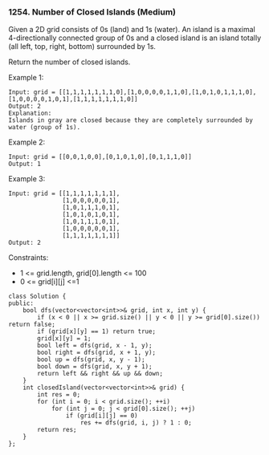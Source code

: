 ### 1254. Number of Closed Islands (Medium)

Given a 2D grid consists of 0s (land) and 1s (water).  An island is a maximal 4-directionally connected group of 0s and a closed island is an island totally (all left, top, right, bottom) surrounded by 1s.

Return the number of closed islands.

Example 1:

```
Input: grid = [[1,1,1,1,1,1,1,0],[1,0,0,0,0,1,1,0],[1,0,1,0,1,1,1,0],[1,0,0,0,0,1,0,1],[1,1,1,1,1,1,1,0]]
Output: 2
Explanation: 
Islands in gray are closed because they are completely surrounded by water (group of 1s).
```
Example 2:

```
Input: grid = [[0,0,1,0,0],[0,1,0,1,0],[0,1,1,1,0]]
Output: 1
```
Example 3:

```
Input: grid = [[1,1,1,1,1,1,1],
               [1,0,0,0,0,0,1],
               [1,0,1,1,1,0,1],
               [1,0,1,0,1,0,1],
               [1,0,1,1,1,0,1],
               [1,0,0,0,0,0,1],
               [1,1,1,1,1,1,1]]
Output: 2
```

Constraints:

- 1 <= grid.length, grid[0].length <= 100
- 0 <= grid[i][j] <=1

```
class Solution {
public:
    bool dfs(vector<vector<int>>& grid, int x, int y) {
        if (x < 0 || x >= grid.size() || y < 0 || y >= grid[0].size()) return false;
        if (grid[x][y] == 1) return true;
        grid[x][y] = 1;
        bool left = dfs(grid, x - 1, y);
        bool right = dfs(grid, x + 1, y);
        bool up = dfs(grid, x, y - 1);
        bool down = dfs(grid, x, y + 1);
        return left && right && up && down;
    }
    int closedIsland(vector<vector<int>>& grid) {
        int res = 0;
        for (int i = 0; i < grid.size(); ++i) 
            for (int j = 0; j < grid[0].size(); ++j) 
                if (grid[i][j] == 0) 
                    res += dfs(grid, i, j) ? 1 : 0;
        return res;
    }
};
```
